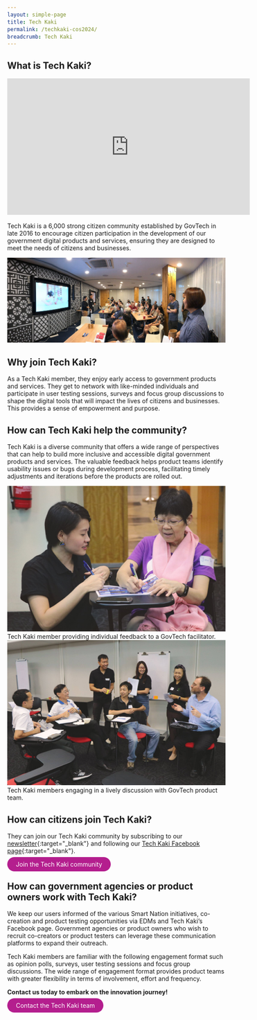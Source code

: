 ```yaml
---
layout: simple-page
title: Tech Kaki
permalink: /techkaki-cos2024/
breadcrumb: Tech Kaki
---
```


## What is Tech Kaki? 

<div class="bp-youtube">
  
<iframe width="560" height="315" src="https://www.youtube.com/embed/g9A0A5Yyv7Y?si=o-o87q5UdGrckvhw" title="YouTube video player" frameborder="0" allow="accelerometer; autoplay; clipboard-write; encrypted-media; gyroscope; picture-in-picture" allowfullscreen></iframe>
  
</div>

Tech Kaki is a 6,000 strong citizen community established by GovTech in late 2016 to encourage citizen participation in the development of our government digital products and services, ensuring they are designed to meet the needs of citizens and businesses.

![Tech Kaki GovTech](/images/techkaki-large-group.png)

## Why join Tech Kaki?
As a Tech Kaki member, they enjoy early access to government products and services. They get to network with like-minded individuals and participate in user testing sessions, surveys and focus group discussions to shape the digital tools that will impact the lives of citizens and businesses. This provides a sense of empowerment and purpose. 

## How can Tech Kaki help the community?
Tech Kaki is a diverse community that offers a wide range of perspectives that can help to build more inclusive and accessible digital government products and services. The valuable feedback helps product teams identify usability issues or bugs during development process, facilitating timely adjustments and iterations before the products are rolled out.

<div class="row">
	<div class="col is-6">
		<figure style="margin:0;">
			<img src="/images/techkaki-indiv.png" alt="Tech Kaki member providing individual feedback to a GovTech facilitator"/>	
			<figcaption>Tech Kaki member providing individual feedback to a GovTech facilitator.</figcaption>
		</figure>
	</div>
	<div class="col is-6">
		<figure style="margin:0;">
			<img src="/images/techkaki-group.png" alt="Tech Kaki members engaging in a lively discussion with GovTech product team"/>
			<figcaption>Tech Kaki members engaging in a lively discussion with GovTech product team.</figcaption>
		</figure>
	</div>
</div>

## How can citizens join Tech Kaki?
They can join our Tech Kaki community by subscribing to our [newsletter](https://go.gov.sg/techkaki-cos){:target="_blank"} and following our [Tech Kaki Facebook page](https://www.facebook.com/TechKaki){:target="_blank"}.

<a href="https://go.gov.sg/techkaki-cos" target="_blank" style="background-color: #B41E8E; color: white; text-decoration: none; border-radius: 100px; padding-left: 20px; padding-right: 20px; padding-top:8px; padding-bottom:8px">Join the Tech Kaki community</a>

## How can government agencies or product owners work with Tech Kaki?
We keep our users informed of the various Smart Nation initiatives, co-creation and product testing opportunities via EDMs and Tech Kaki’s Facebook page. Government agencies or product owners who wish to recruit co-creators or product testers can leverage these communication platforms to expand their outreach.

Tech Kaki members are familiar with the following engagement format such as opinion polls, surveys, user testing sessions and focus group discussions. The wide range of engagement format provides product teams with greater flexibility in terms of involvement, effort and frequency.

**Contact us today to embark on the innovation journey!**

<a href="https://go.gov.sg/techkaki-gov-cos" target="_blank" style="background-color: #B41E8E; color: white; text-decoration: none; border-radius: 100px; padding-left: 20px; padding-right: 20px; padding-top:8px; padding-bottom:8px">Contact the Tech Kaki team</a>

